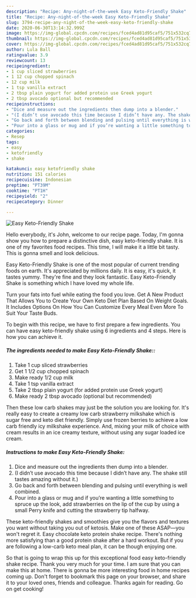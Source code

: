```yaml
---
description: "Recipe: Any-night-of-the-week Easy Keto-Friendly Shake"
title: "Recipe: Any-night-of-the-week Easy Keto-Friendly Shake"
slug: 3794-recipe-any-night-of-the-week-easy-keto-friendly-shake
date: 2020-06-30T13:14:32.999Z
image: https://img-global.cpcdn.com/recipes/fced4ad81d95caf5/751x532cq70/easy-keto-friendly-shake-recipe-main-photo.jpg
thumbnail: https://img-global.cpcdn.com/recipes/fced4ad81d95caf5/751x532cq70/easy-keto-friendly-shake-recipe-main-photo.jpg
cover: https://img-global.cpcdn.com/recipes/fced4ad81d95caf5/751x532cq70/easy-keto-friendly-shake-recipe-main-photo.jpg
author: Lula Ball
ratingvalue: 3.9
reviewcount: 13
recipeingredient:
- 1 cup sliced strawberries
- 1 12 cup chopped spinach
- 12 cup milk
- 1 tsp vanilla extract
- 2 tbsp plain yogurt for added protein use Greek yogurt
- 2 tbsp avocado optional but recommended
recipeinstructions:
- "Dice and measure out the ingredients then dump into a blender."
- "(I didn’t use avocado this time because I didn’t have any. The shake still tastes amazing without it.)"
- "Go back and forth between blending and pulsing until everything is well combined."
- "Pour into a glass or mug and if you’re wanting a little something to spruce up the look, add strawberries on the lip of the cup by using a small Perry knife and cutting the strawberry tip halfway."
categories:
- Resep
tags:
- easy
- ketofriendly
- shake

katakunci: easy ketofriendly shake
nutrition: 151 calories
recipecuisine: Indonesian
preptime: "PT39M"
cooktime: "PT1H"
recipeyield: "2"
recipecategory: Dinner

---
```



![Easy Keto-Friendly Shake](https://img-global.cpcdn.com/recipes/fced4ad81d95caf5/751x532cq70/easy-keto-friendly-shake-recipe-main-photo.jpg)

Hello everybody, it's John, welcome to our recipe page. Today, I'm gonna show you how to prepare a distinctive dish, easy keto-friendly shake. It is one of my favorites food recipes. This time, I will make it a little bit tasty. This is gonna smell and look delicious.

Easy Keto-Friendly Shake is one of the most popular of current trending foods on earth. It's appreciated by millions daily. It is easy, it's quick, it tastes yummy. They're fine and they look fantastic. Easy Keto-Friendly Shake is something which I have loved my whole life.

Turn your fats into fuel while eating the food you love. Get A New Product That Allows You to Create Your Own Keto Diet Plan Based On Weight Goals. It Includes Options On How You Can Customize Every Meal Even More To Suit Your Taste Buds.


To begin with this recipe, we have to first prepare a few ingredients. You can have easy keto-friendly shake using 6 ingredients and 4 steps. Here is how you can achieve it.

##### The ingredients needed to make Easy Keto-Friendly Shake::

1. Take 1 cup sliced strawberries
1. Get 1 1/2 cup chopped spinach
1. Make ready 1/2 cup milk
1. Take 1 tsp vanilla extract
1. Take 2 tbsp plain yogurt (for added protein use Greek yogurt)
1. Make ready 2 tbsp avocado (optional but recommended)


Then these low carb shakes may just be the solution you are looking for. It&#39;s really easy to create a creamy low carb strawberry milkshake which is sugar free and keto diet friendly. Simply use frozen berries to achieve a low carb friendly icy milkshake experience. And, mixing your milk of choice with cream results in an ice creamy texture, without using any sugar loaded ice cream. 

##### Instructions to make Easy Keto-Friendly Shake:

1. Dice and measure out the ingredients then dump into a blender.
1. (I didn’t use avocado this time because I didn’t have any. The shake still tastes amazing without it.)
1. Go back and forth between blending and pulsing until everything is well combined.
1. Pour into a glass or mug and if you’re wanting a little something to spruce up the look, add strawberries on the lip of the cup by using a small Perry knife and cutting the strawberry tip halfway.


These keto-friendly shakes and smoothies give you the flavors and textures you want without taking you out of ketosis﻿. Make one of these ASAP—you won&#39;t regret it. Easy chocolate keto protein shake recipe. There&#39;s nothing more satisfying than a good protein shake after a hard workout. But if you are following a low-carb keto meal plan, it can be though enjoying one. 

So that is going to wrap this up for this exceptional food easy keto-friendly shake recipe. Thank you very much for your time. I am sure that you can make this at home. There is gonna be more interesting food in home recipes coming up. Don't forget to bookmark this page on your browser, and share it to your loved ones, friends and colleague. Thanks again for reading. Go on get cooking!
